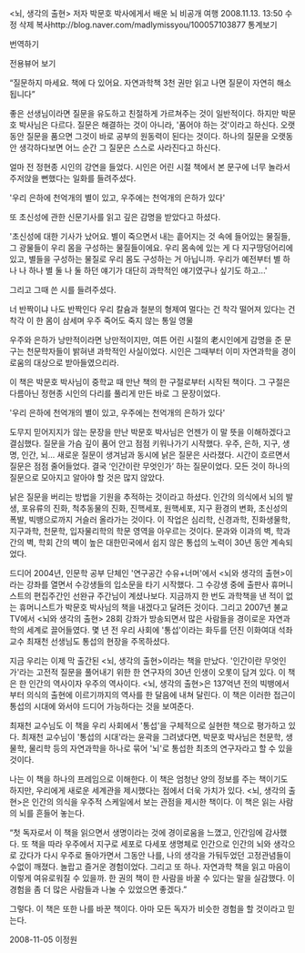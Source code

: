 <뇌, 생각의 출현> 저자 박문호 박사에게서 배운 뇌  비공개   여행
2008.11.13. 13:50   수정   삭제
복사http://blog.naver.com/madlymissyou/100057103877
통계보기

번역하기

전용뷰어 보기



“질문하지 마세요. 책에 다 있어요.
자연과학책 3천 권만 읽고 나면 질문이 자연히 해소됩니다”

좋은 선생님이라면 질문을 유도하고 친절하게 가르쳐주는 것이 일반적이다. 하지만 박문호 박사님은 다르다. 질문은 해결하는 것이 아니라, '품어야 하는 것'이라고 하신다. 오랫동안 질문을 품으면 그것이 바로 공부의 원동력이 된다는 것이다. 하나의 질문을 오랫동안 생각하다보면 어느 순간 그 질문은 스스로 사라진다고 하신다.

얼마 전 정현종 시인의 강연을 들었다.
시인은 어린 시절 책에서 본 문구에 너무 놀라서 주저앉을 뻔했다는 일화를 들려주셨다.

'우리 은하에 천억개의 별이 있고, 우주에는 천억개의 은하가 있다'

또 초신성에 관한 신문기사를 읽고 깊은 감명을 받았다고 하셨다.

'초신성에 대한 기사가 났어요.
별이 죽으면서 내는 흩어지는 것 속에 들어있는 물질들,
그 광물들이 우리 몸을 구성하는 물질들이에요.
우리 몸속에 있는 게 다 지구땅덩어리에 있고,
별들을 구성하는 물질로 우리 몸도 구성하는 거 아닙니까.
우리가 예전부터 별 하나 나 하나 별 둘 나 둘 하던 얘기가
대단히 과학적인 얘기였구나 싶기도 하고...'

그리고 그때 쓴 시를 들려주셨다.

너 반짝이냐 나도 반짝인다
우리 칼슘과 철분의 형제여
멀다는 건 착각
떨어져 있다는 건 착각
이 한 몸이 삼세며 우주
죽어도 죽지 않는 통일 영물

우주와 은하가 낭만적이라면 낭만적이지만, 여튼 어린 시절의 老시인에게 감명을 준 문구는 천문학자들이 밝혀낸 과학적인 사실이었다. 시인은 그때부터 이미 자연과학을 경이로움의 대상으로 받아들였으리라.

이 책은 박문호 박사님이 중학교 때 만난 책의 한 구절로부터 시작된 책이다.
그 구절은 다름아닌 정현종 시인의 다리를 풀리게 만든 바로 그 문장이었다.

'우리 은하에 천억개의 별이 있고, 우주에는 천억개의 은하가 있다'

도무지 믿어지지가 않는 문장을 만난 박문호 박사님은 언젠가 이 말 뜻을 이해하겠다고 결심했다. 질문을 가슴 깊이 품어 안고 점점 키워나가기 시작했다. 우주, 은하, 지구, 생명, 인간, 뇌... 새로운 질문이 생겨남과 동시에 낡은 질문은 사라졌다. 시간이 흐르면서 질문은 점점 줄어들었다. 결국 ‘인간이란 무엇인가’ 하는 질문이었다. 모든 것이 하나의 질문으로 모아지고 알아야 할 것은 많지 않았다.

낡은 질문을 버리는 방법을 기원을 추적하는 것이라고 하셨다. 인간의 의식에서 뇌의 발생, 포유류의 진화, 척추동물의 진화, 진핵세포, 원핵세포, 지구 환경의 변화, 초신성의 폭발, 빅뱅으로까지 거슬러 올라가는 것이다. 이 작업은 심리학, 신경과학, 진화생물학, 지구과학, 천문학, 입자물리학의 학문 영역을 아우르는 것이다. 문과와 이과의 벽, 학과 간의 벽, 학회 간의 벽이 높은 대한민국에서 쉽지 않은 통섭의 노력이 30년 동안 계속되었다.

드디어 2004년, 인문학 공부 단체인 '연구공간 수유+너머'에서 <뇌와 생각의 출현>이라는 강좌를 열면서 수강생들의 입소문을 타기 시작했다. 그 수강생 중에 출판사 휴머니스트의 편집주간인 선완규 주간님이 계셨나보다. 지금까지 한 번도 과학책을 낸 적이 없는 휴머니스트가 박문호 박사님의 책을 내겠다고 달려든 것이다. 그리고 2007년 불교TV에서 <뇌와 생각의 출현> 28회 강좌가 방송되면서 많은 사람들을 경이로운 자연과학의 세계로 끌어들였다. 몇 년 전 우리 사회에 '통섭'이라는 화두를 던진 이화여대 석좌교수 최재천 선생님도 통섭의 현장을 주목하셨다.

지금 우리는 이제 막 출간된 <뇌, 생각의 출현>이라는 책을 만났다. '인간이란 무엇인가'라는 고전적 질문을 풀어내기 위한 한 연구자의 30년 인생이 오롯이 담겨 있다. 이 책은 한 인간의 역사이자 우주의 역사이다. <뇌, 생각의 출현>은 137억년 전의 빅뱅에서부터 의식의 출현에 이르기까지의 역사를 한 달음에 내쳐 달린다. 이 책은 이러한 접근이 통섭의 시대에 와서야 드디어 가능하다는 것을 보여준다.

최재천 교수님도 이 책을 우리 사회에서 '통섭'을 구체적으로 실현한 책으로 평가하고 있다. 최재천 교수님이 '통섭의 시대'라는 윤곽을 그려냈다면, 박문호 박사님은 천문학, 생물학, 물리학 등의 자연과학을 하나로 묶어 '뇌'로 통섭한 최초의 연구자라고 할 수 있을 것이다.

나는 이 책을 하나의 프레임으로 이해한다. 이 책은 엄청난 양의 정보를 주는 책이기도 하지만, 우리에게 새로운 세계관을 제시했다는 점에서 더욱 가치가 있다. <뇌, 생각의 출현>은 인간의 의식을 우주적 스케일에서 보는 관점을 제시한 책이다. 이 책은 읽는 사람의 뇌를 흔들어 놓는다.

“첫 독자로서 이 책을 읽으면서 생명이라는 것에 경이로움을 느꼈고, 인간임에 감사했다. 또 책을 따라 우주에서 지구로 세포로 다세포 생명체로 인간으로 인간의 뇌와 생각으로 갔다가 다시 우주로 돌아가면서 그동안 나를, 나의 생각을 가둬두었던 고정관념들이 수없이 깨졌다. 놀랍고 즐거운 경험이었다. 그리고 또 하나. 자연과학 책을 읽고 마음이 이렇게 여유로워질 수 있을까. 한 권의 책이 한 사람을 바꿀 수 있다는 말을 실감했다. 이 경험을 좀 더 많은 사람들과 나눌 수 있었으면 좋겠다.”

그렇다. 이 책은 또한 나를 바꾼 책이다.
아마 모든 독자가 비슷한 경험을 할 것이라고 믿는다.


2008-11-05
이정원
